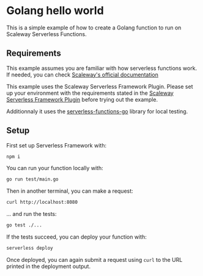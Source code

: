 # Golang hello world

This is a simple example of how to create a Golang function to run on Scaleway Serverless Functions.

## Requirements

This example assumes you are familiar with how serverless functions work. If needed, you can check [Scaleway's official documentation](https://www.scaleway.com/en/docs/serverless/functions/quickstart/)

This example uses the Scaleway Serverless Framework Plugin. Please set up your environment with the requirements stated in the [Scaleway Serverless Framework Plugin](https://github.com/scaleway/serverless-scaleway-functions) before trying out the example.

Additionnaly it uses the [serverless-functions-go](https://github.com/scaleway/serverless-functions-go) library for local testing.

## Setup

First set up Serverless Framework with:

```sh
npm i
```

You can run your function locally with:

```sh
go run test/main.go
```

Then in another terminal, you can make a request:

```sh
curl http://localhost:8080
```

... and run the tests:

```sh
go test ./...
```

If the tests succeed, you can deploy your function with:

```sh
serverless deploy
```

Once deployed, you can again submit a request using `curl` to the URL printed in the deployment output.
